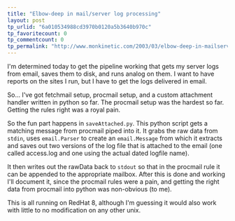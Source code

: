 ```yaml
---
title: "Elbow-deep in mail/server log processing"
layout: post
tp_urlid: "6a010534988cd3970b0120a5b3640b970c"
tp_favoritecount: 0
tp_commentcount: 0
tp_permalink: "http://www.monkinetic.com/2003/03/elbow-deep-in-mailserver-log-processing.html"
---
```

I&#39;m determined today to get the pipeline working that gets my server logs from email, saves them to disk, and runs analog on them. I want to have reports on the sites I run, but I have to get the logs delivered in email.

So... I&#39;ve got fetchmail setup, procmail setup, and a custom attachment handler written in python so far. The procmail setup was the hardest so far. Getting the rules right was a royal pain.

So the fun part happens in <code>saveAttached.py</code>. This python script gets a matching message from procmail piped into it. It grabs the raw data from <code>stdin</code>, uses <code>email.Parser</code> to create an <code>email.Message</code> from which it extracts and saves out two versions of the log file that is attached to the email (one called access.log and one using the actual dated logfile name).

It then writes out the rawData back to <code>stdout</code> so that in the procmail rule it can be appended to the appropriate mailbox. After this is done and working I&#39;ll document it, since the procmail rules were a pain, and getting the right data from procmail into python was non-obvious (to me).

This is all running on RedHat 8, although I&#39;m guessing it would also work with little to no modification on any other unix.
